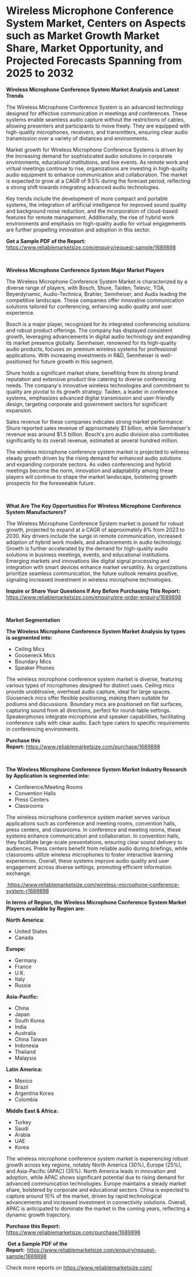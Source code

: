 <p><h1>Wireless Microphone Conference System Market, Centers on Aspects such as Market Growth Market Share, Market Opportunity, and Projected Forecasts Spanning from 2025 to 2032</h1></p><p><strong>Wireless Microphone Conference System Market Analysis and Latest Trends</strong></p>
<p><p>The Wireless Microphone Conference System is an advanced technology designed for effective communication in meetings and conferences. These systems enable seamless audio capture without the restrictions of cables, allowing presenters and participants to move freely. They are equipped with high-quality microphones, receivers, and transmitters, ensuring clear audio transmission over a variety of distances and environments. </p><p>Market growth for Wireless Microphone Conference Systems is driven by the increasing demand for sophisticated audio solutions in corporate environments, educational institutions, and live events. As remote work and virtual meetings continue to rise, organizations are investing in high-quality audio equipment to enhance communication and collaboration. The market is expected to grow at a CAGR of 9.5% during the forecast period, reflecting a strong shift towards integrating advanced audio technologies. </p><p>Key trends include the development of more compact and portable systems, the integration of artificial intelligence for improved sound quality and background noise reduction, and the incorporation of cloud-based features for remote management. Additionally, the rise of hybrid work environments and emphasis on high-quality audio for virtual engagements are further propelling innovation and adoption in this sector.</p></p>
<p><strong>Get a Sample PDF of the Report:&nbsp;</strong> <a href="https://www.reliablemarketsize.com/enquiry/request-sample/1689898?utm_campaign=1845&utm_medium=2&utm_source=Github&utm_content=ia&utm_term=07012025&utm_id=wireless-microphone-conference-system">https://www.reliablemarketsize.com/enquiry/request-sample/1689898</a></p>
<p>&nbsp;</p>
<p><strong>Wireless Microphone Conference System Major Market Players</strong></p>
<p><p>The Wireless Microphone Conference System Market is characterized by a diverse range of players, with Bosch, Shure, Taiden, Televic, TOA, Beyerdynamic, Audio-Technica, Brahler, Sennheiser, and Audix leading the competitive landscape. These companies offer innovative communication solutions tailored for conferencing, enhancing audio quality and user experience.</p><p>Bosch is a major player, recognized for its integrated conferencing solutions and robust product offerings. The company has displayed consistent growth, leveraging advancements in digital audio technology and expanding its market presence globally. Sennheiser, renowned for its high-quality audio products, focuses on premium wireless systems for professional applications. With increasing investments in R&D, Sennheiser is well-positioned for future growth in this segment.</p><p>Shure holds a significant market share, benefiting from its strong brand reputation and extensive product line catering to diverse conferencing needs. The company's innovative wireless technologies and commitment to quality are pivotal to its growth strategy. Taiden, a leader in conference systems, emphasizes advanced digital transmission and user-friendly design, targeting corporate and government sectors for significant expansion.</p><p>Sales revenue for these companies indicates strong market performance: Shure reported sales revenue of approximately $1 billion, while Sennheiser's revenue was around $1.5 billion. Bosch's pro audio division also contributes significantly to its overall revenue, estimated at several hundred million.</p><p>The wireless microphone conference system market is projected to witness steady growth driven by the rising demand for enhanced audio solutions and expanding corporate sectors. As video conferencing and hybrid meetings become the norm, innovation and adaptability among these players will continue to shape the market landscape, bolstering growth prospects for the foreseeable future.</p></p>
<p>&nbsp;</p>
<p><strong>What Are The Key Opportunities For Wireless Microphone Conference System Manufacturers?</strong></p>
<p><p>The Wireless Microphone Conference System market is poised for robust growth, projected to expand at a CAGR of approximately 8% from 2023 to 2030. Key drivers include the surge in remote communication, increased adoption of hybrid work models, and advancements in audio technology. Growth is further accelerated by the demand for high-quality audio solutions in business meetings, events, and educational institutions. Emerging markets and innovations like digital signal processing and integration with smart devices enhance market versatility. As organizations prioritize seamless communication, the future outlook remains positive, signaling increased investment in wireless microphone technologies.</p></p>
<p><strong>Inquire or Share Your Questions If Any Before Purchasing This Report:</strong> <a href="https://www.reliablemarketsize.com/enquiry/pre-order-enquiry/1689898?utm_campaign=1845&utm_medium=2&utm_source=Github&utm_content=ia&utm_term=07012025&utm_id=wireless-microphone-conference-system">https://www.reliablemarketsize.com/enquiry/pre-order-enquiry/1689898</a></p>
<p>&nbsp;</p>
<p><strong>Market Segmentation</strong></p>
<p><strong>The Wireless Microphone Conference System Market Analysis by types is segmented into:</strong></p>
<p><ul><li>Ceiling Mics</li><li>Gooseneck Mics</li><li>Boundary Mics</li><li>Speaker Phones</li></ul></p>
<p><p>The wireless microphone conference system market is diverse, featuring various types of microphones designed for distinct uses. Ceiling mics provide unobtrusive, overhead audio capture, ideal for large spaces. Gooseneck mics offer flexible positioning, making them suitable for podiums and discussions. Boundary mics are positioned on flat surfaces, capturing sound from all directions, perfect for round-table settings. Speakerphones integrate microphone and speaker capabilities, facilitating conference calls with clear audio. Each type caters to specific requirements in conferencing environments.</p></p>
<p><strong>Purchase this Report:&nbsp;</strong><a href="https://www.reliablemarketsize.com/purchase/1689898?utm_campaign=1845&utm_medium=2&utm_source=Github&utm_content=ia&utm_term=07012025&utm_id=wireless-microphone-conference-system">https://www.reliablemarketsize.com/purchase/1689898</a></p>
<p>&nbsp;</p>
<p><strong>The Wireless Microphone Conference System Market Industry Research by Application is segmented into:</strong></p>
<p><ul><li>Conference/Meeting Rooms</li><li>Convention Halls</li><li>Press Centers</li><li>Classrooms</li></ul></p>
<p><p>The wireless microphone conference system market serves various applications such as conference and meeting rooms, convention halls, press centers, and classrooms. In conference and meeting rooms, these systems enhance communication and collaboration. In convention halls, they facilitate large-scale presentations, ensuring clear sound delivery to audiences. Press centers benefit from reliable audio during briefings, while classrooms utilize wireless microphones to foster interactive learning experiences. Overall, these systems improve audio quality and user engagement across diverse settings, promoting efficient information exchange.</p></p>
<p><a href="https://www.reliablemarketsize.com/wireless-microphone-conference-system-r1689898?utm_campaign=1845&utm_medium=2&utm_source=Github&utm_content=ia&utm_term=07012025&utm_id=wireless-microphone-conference-system">&nbsp;https://www.reliablemarketsize.com/wireless-microphone-conference-system-r1689898</a></p>
<p><strong>In terms of Region, the Wireless Microphone Conference System Market Players available by Region are:</strong></p>
<p>
    <p> <strong> North America: </strong>
        <ul>
            <li>United States</li>
            <li>Canada</li>
        </ul>
        </p> 
    <p> <strong> Europe: </strong>
        <ul>
            <li>Germany</li>
            <li>France</li>
            <li>U.K.</li>
            <li>Italy</li>
            <li>Russia</li>
        </ul>
        </p> 
    <p> <strong> Asia-Pacific: </strong>
        <ul>
            <li>China</li>
            <li>Japan</li>
            <li>South Korea</li>
            <li>India</li>
            <li>Australia</li>
            <li>China Taiwan</li>
            <li>Indonesia</li>
            <li>Thailand</li>
            <li>Malaysia</li>
        </ul>
        </p> 
    <p> <strong> Latin America: </strong>
        <ul>
            <li>Mexico</li>
            <li>Brazil</li>
            <li>Argentina Korea</li>
            <li>Colombia</li>
        </ul>
        </p> 
    <p> <strong> Middle East & Africa: </strong>
        <ul>
            <li>Turkey</li>
            <li>Saudi</li>
            <li>Arabia</li>
            <li>UAE</li>
            <li>Korea</li>
        </ul>
    </p>
    </p>
<p><p>The wireless microphone conference system market is experiencing robust growth across key regions, notably North America (30%), Europe (25%), and Asia-Pacific (APAC) (35%). North America leads in innovation and adoption, while APAC shows significant potential due to rising demand for advanced communication technologies. Europe maintains a steady market share, bolstered by corporate and educational sectors. China is expected to capture around 10% of the market, driven by rapid technological advancements and increased investment in connectivity solutions. Overall, APAC is anticipated to dominate the market in the coming years, reflecting a dynamic growth trajectory.</p></p>
<p><strong>Purchase this Report: </strong><a href="https://www.reliablemarketsize.com/purchase/1689898?utm_campaign=1845&utm_medium=2&utm_source=Github&utm_content=ia&utm_term=07012025&utm_id=wireless-microphone-conference-system">https://www.reliablemarketsize.com/purchase/1689898</a></p>
<p>&nbsp;<strong>Get a Sample PDF of the Report:&nbsp;&nbsp;</strong><a href="https://www.reliablemarketsize.com/enquiry/request-sample/1689898?utm_campaign=1845&utm_medium=2&utm_source=Github&utm_content=ia&utm_term=07012025&utm_id=wireless-microphone-conference-system">https://www.reliablemarketsize.com/enquiry/request-sample/1689898</a></p>
<p><strong></strong></p>
<p>Check more reports on <a href="https://www.reliablemarketsize.com/?utm_campaign=1845&utm_medium=2&utm_source=Github&utm_content=ia&utm_term=07012025&utm_id=wireless-microphone-conference-system">https://www.reliablemarketsize.com/</a></p>